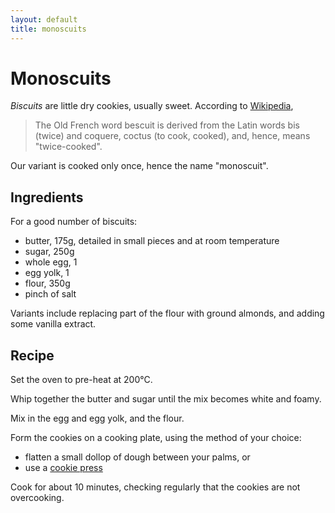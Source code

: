 ```yaml
---
layout: default
title: monoscuits
---
```


# Monoscuits

_Biscuits_ are little dry cookies, usually sweet. According to
[Wikipedia](https://en.wikipedia.org/wiki/Biscuit#Etymology),

> The Old French word bescuit is derived from the Latin words bis (twice) and
> coquere, coctus (to cook, cooked), and, hence, means "twice-cooked".

Our variant is cooked only once, hence the name "monoscuit".

## Ingredients

For a good number of biscuits:

- butter, 175g, detailed in small pieces and at room temperature
- sugar, 250g
- whole egg, 1
- egg yolk, 1
- flour, 350g
- pinch of salt

Variants include replacing part of the flour with ground almonds, and adding
some vanilla extract.

## Recipe

Set the oven to pre-heat at 200°C.

Whip together the butter and sugar until the mix becomes white and foamy.

Mix in the egg and egg yolk, and the flour.

Form the cookies on a cooking plate, using the method of your choice:
- flatten a small dollop of dough between your palms, or
- use a [cookie press](https://en.wikipedia.org/wiki/Cookie_press)

Cook for about 10 minutes, checking regularly that the cookies are not
overcooking.

